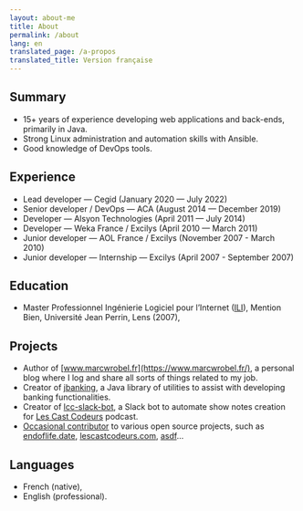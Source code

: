 ```yaml
---
layout: about-me
title: About
permalink: /about
lang: en
translated_page: /a-propos
translated_title: Version française
---
```


## Summary

- 15+ years of experience developing web applications and back-ends, primarily in Java.
- Strong Linux administration and automation skills with Ansible.
- Good knowledge of DevOps tools.

## Experience

- Lead developer — Cegid (January 2020 — July 2022)
- Senior developer / DevOps — ACA (August 2014 — December 2019)
- Developer — Alsyon Technologies (April 2011 — July 2014)
- Developer — Weka France / Excilys (April 2010 — March 2011)
- Junior developer — AOL France / Excilys (November 2007 - March 2010)
- Junior developer — Internship — Excilys (April 2007 - September 2007)

## Education

- Master Professionnel Ingénierie Logiciel pour l’Internet
  ([ILI](https://www.cril.univ-artois.fr/master/ili/m2proili-home.html)), Mention Bien, Université
  Jean Perrin, Lens (2007),

## Projects

- Author of [www.marcwrobel.fr](https://www.marcwrobel.fr/), a personal blog where I log and share
  all sorts of things related to my job.
- Creator of [jbanking](https://github.com/marcwrobel/jbanking), a Java library of utilities to
  assist with developing banking functionalities.
- Creator of [lcc-slack-bot](https://github.com/lescastcodeurs/lcc-slack-bot), a Slack bot to
  automate show notes creation for [Les Cast Codeurs](https://lescastcodeurs.com/) podcast.
- [Occasional contributor](https://github.com/marcwrobel) to various open source projects, such as
  [endoflife.date](https://github.com/endoflife-date/endoflife.date),
  [lescastcodeurs.com](https://github.com/lescastcodeurs/lescastcodeurs.com),
  [asdf](https://github.com/asdf-community)…

## Languages

- French (native),
- English (professional).
